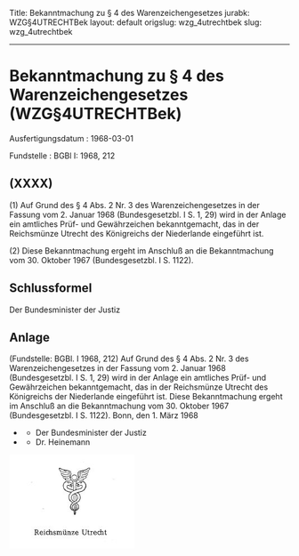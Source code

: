 Title: Bekanntmachung zu § 4 des Warenzeichengesetzes
jurabk: WZG§4UTRECHTBek
layout: default
origslug: wzg_4utrechtbek
slug: wzg_4utrechtbek

---

# Bekanntmachung zu § 4 des Warenzeichengesetzes (WZG§4UTRECHTBek)

Ausfertigungsdatum
:   1968-03-01

Fundstelle
:   BGBl I: 1968, 212



## (XXXX)

(1) Auf Grund des § 4 Abs. 2 Nr. 3 des Warenzeichengesetzes in der
Fassung vom 2. Januar 1968 (Bundesgesetzbl. I S. 1, 29) wird in der
Anlage ein amtliches Prüf- und Gewährzeichen bekanntgemacht, das in
der Reichsmünze Utrecht des Königreichs der Niederlande eingeführt
ist.

(2) Diese Bekanntmachung ergeht im Anschluß an die Bekanntmachung vom
30\. Oktober 1967 (Bundesgesetzbl. I S. 1122).


## Schlussformel

Der Bundesminister der Justiz


## Anlage

(Fundstelle: BGBl. I 1968, 212)
Auf Grund des § 4 Abs. 2 Nr. 3 des Warenzeichengesetzes in der Fassung
vom 2. Januar 1968 (Bundesgesetzbl. I S. 1, 29) wird in der Anlage ein
amtliches Prüf- und Gewährzeichen bekanntgemacht, das in der
Reichsmünze Utrecht des Königreichs der Niederlande eingeführt ist.
Diese Bekanntmachung ergeht im Anschluß an die Bekanntmachung vom 30.
Oktober 1967 (Bundesgesetzbl. I S. 1122).
Bonn, den 1. März 1968

*    *   Der Bundesminister der Justiz


*    *   Dr. Heinemann



![bgbl1_1968_j0212_0010.jpg](bgbl1_1968_j0212_0010.jpg)
